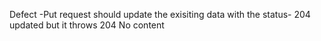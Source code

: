  Defect -Put request should update the exisiting data with the status- 204 updated but it throws 204 No content